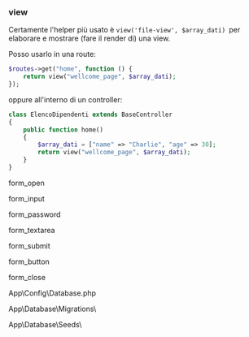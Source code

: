 ### view

Certamente l'helper più usato è `view('file-view', $array_dati) `per elaborare e mostrare (fare il render di) una view. 

Posso usarlo in una route:

```php
$routes->get("home", function () {
    return view("wellcome_page", $array_dati);
});
```

oppure all'interno di un controller:

```php
class ElencoDipendenti extends BaseController
{
    public function home()
    {
        $array_dati = ["name" => "Charlie", "age" => 30];
        return view("wellcome_page", $array_dati);
    }
}
```

form_open

form_input

form_password

form_textarea

form_submit

form_button

form_close

App\Config\Database.php

App\Database\Migrations\

App\Database\Seeds\
